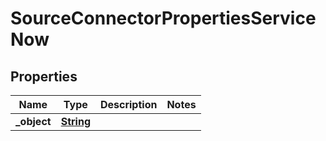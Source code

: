 

# SourceConnectorPropertiesServiceNow


## Properties

| Name | Type | Description | Notes |
|------------ | ------------- | ------------- | -------------|
|**_object** | [**String**](String.md) |  |  |



